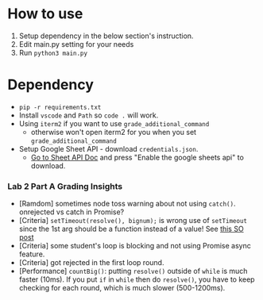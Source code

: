 # How to use

1. Setup dependency in the below section's instruction.
1. Edit main.py setting for your needs
1. Run `python3 main.py`

# Dependency

- `pip -r requirements.txt`
- Install `vscode` and `Path` so `code .` will work.
- Using `iterm2` if you want to use `grade_additional_command`
  - otherwise won't open iterm2 for you when you set `grade_additional_command`
- Setup Google Sheet API - download `credentials.json`.
  - [Go to Sheet API Doc](https://developers.google.com/sheets/api/quickstart/python) and press "Enable the google sheets api" to download.

### Lab 2 Part A Grading Insights

- [Ramdom] sometimes node toss warning about not using `catch()`. onrejected vs catch in Promise?
- [Criteria] `setTimeout(resolve(), bignum);` is wrong use of `setTimeout` since the 1st arg should be a function instead of a value! See [this SO post](https://stackoverflow.com/questions/39538473/using-settimeout-on-promise-chain)
- [Criteria] some student's loop is blocking and not using Promise async feature.
- [Criteria] got rejected in the first loop round.
- [Performance] `countBig()`: putting `resolve()` outside of `while` is much faster (10ms). If you put `if` in `while` then do `resolve()`, you have to keep checking for each round, which is much slower (500-1200ms).